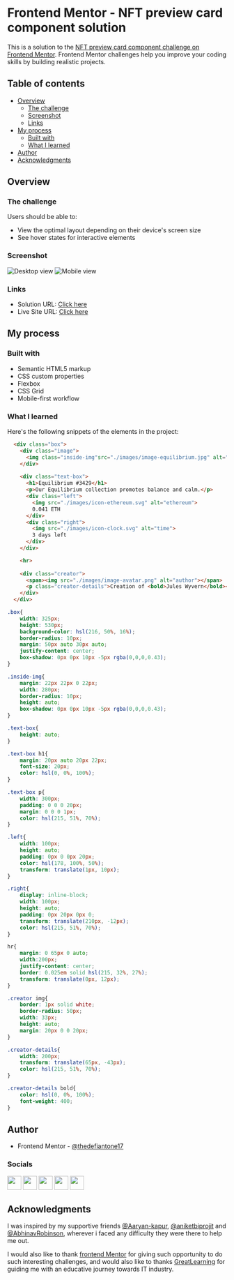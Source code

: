 # Frontend Mentor - NFT preview card component solution

This is a solution to the [NFT preview card component challenge on Frontend Mentor](https://www.frontendmentor.io/challenges/nft-preview-card-component-SbdUL_w0U). Frontend Mentor challenges help you improve your coding skills by building realistic projects. 

## Table of contents

- [Overview](#overview)
  - [The challenge](#the-challenge)
  - [Screenshot](#screenshot)
  - [Links](#links)
- [My process](#my-process)
  - [Built with](#built-with)
  - [What I learned](#what-i-learned)
- [Author](#author)
- [Acknowledgments](#acknowledgments)


## Overview

### The challenge

Users should be able to:

- View the optimal layout depending on their device's screen size
- See hover states for interactive elements

### Screenshot

![Desktop view](./design/desktop-design.jpg)
![Mobile view](./design/mobile-design.jpg)

### Links

- Solution URL: [Click here](https://github.com/thedefiantone17/NFT-preview-card-component_FrontEnd-Mentor)
- Live Site URL: [Click here](https://thedefiantone17.github.io/NFT-preview-card-component_FrontEnd-Mentor/)

## My process

### Built with

- Semantic HTML5 markup
- CSS custom properties
- Flexbox
- CSS Grid
- Mobile-first workflow

### What I learned

Here's the following snippets of the elements in the project:

```html
  <div class="box">
    <div class="image">
      <img class="inside-img"src="./images/image-equilibrium.jpg" alt="Equilibrium #3429">
    </div>
    
    <div class="text-box">
      <h1>Equilibrium #3429</h1>
      <p>Our Equilibrium collection promotes balance and calm.</p>
      <div class="left">
        <img src="./images/icon-ethereum.svg" alt="ethereum">
        0.041 ETH
      </div>
      <div class="right">
        <img src="./images/icon-clock.svg" alt="time">
        3 days left
      </div>
    </div>

    <hr>
    
    <div class="creator">
      <span><img src="./images/image-avatar.png" alt="author"></span>
      <p class="creator-details">Creation of <bold>Jules Wyvern</bold></p>
    </div>
  </div>
```
```css
.box{
    width: 325px;
    height: 530px;
    background-color: hsl(216, 50%, 16%);
    border-radius: 10px;
    margin: 50px auto 30px auto;
    justify-content: center;
    box-shadow: 0px 0px 10px -5px rgba(0,0,0,0.43);
}

.inside-img{
    margin: 22px 22px 0 22px;
    width: 280px;
    border-radius: 10px;
    height: auto;
    box-shadow: 0px 0px 10px -5px rgba(0,0,0,0.43);
}

.text-box{
    height: auto;
}

.text-box h1{
    margin: 20px auto 20px 22px;
    font-size: 20px;
    color: hsl(0, 0%, 100%);
}

.text-box p{
    width: 300px;
    padding: 0 0 0 20px;
    margin: 0 0 0 1px;
    color: hsl(215, 51%, 70%);
}

.left{
    width: 100px;
    height: auto;
    padding: 0px 0 0px 20px;
    color: hsl(178, 100%, 50%);
    transform: translate(1px, 10px);
}

.right{
    display: inline-block;
    width: 100px;
    height: auto;
    padding: 0px 20px 0px 0;
    transform: translate(210px, -12px);
    color: hsl(215, 51%, 70%);
}

hr{
    margin: 0 65px 0 auto;
    width:200px;
    justify-content: center;
    border: 0.025em solid hsl(215, 32%, 27%);
    transform: translate(0px, 12px);
}

.creator img{
    border: 1px solid white;
    border-radius: 50px;
    width: 33px;
    height: auto;
    margin: 20px 0 0 20px;
}

.creator-details{
    width: 200px;
    transform: translate(65px, -43px);
    color: hsl(215, 51%, 70%);
}

.creator-details bold{
    color: hsl(0, 0%, 100%);
    font-weight: 400;
}
```

## Author

- Frontend Mentor - [@thedefiantone17](https://www.frontendmentor.io/profile/thedefiantone17)

### Socials

<p align="left"> <a href="https://discord.com/users/ajax_borus1799#8915" target="_blank" rel="noreferrer"><img src="https://raw.githubusercontent.com/danielcranney/readme-generator/main/public/icons/socials/discord.svg" width="32" height="32" /></a> <a href="https://www.github.com/thedefiantone17" target="_blank" rel="noreferrer"><img src="https://raw.githubusercontent.com/danielcranney/readme-generator/main/public/icons/socials/github-dark.svg" width="32" height="32" /></a> <a href="http://www.instagram.com/defiant_one_17" target="_blank" rel="noreferrer"><img src="https://raw.githubusercontent.com/danielcranney/readme-generator/main/public/icons/socials/instagram.svg" width="32" height="32" /></a> <a href="https://www.linkedin.com/in/aniket-sharma-b449331a4" target="_blank" rel="noreferrer"><img src="https://raw.githubusercontent.com/danielcranney/readme-generator/main/public/icons/socials/linkedin.svg" width="32" height="32" /></a> <a href="https://www.twitter.com/aniketsharma_17" target="_blank" rel="noreferrer"><img src="https://raw.githubusercontent.com/danielcranney/readme-generator/main/public/icons/socials/twitter.svg" width="32" height="32" /></a></p>


## Acknowledgments

I was inspired by my supportive friends [@Aaryan-kapur](https://github.com/Aaryan-kapur), [@aniketbiprojit](https://github.com/aniketbiprojit) and [@AbhinavRobinson](https://github.com/AbhinavRobinson), wherever i faced any difficulty they were there to help me out.

I would also like to thank [frontend Mentor](https://twitter.com/frontendmentor) for giving such opportunity to do such interesting challenges, and would also like to thanks [GreatLearning]() for guiding me with an educative journey towards IT industry.
